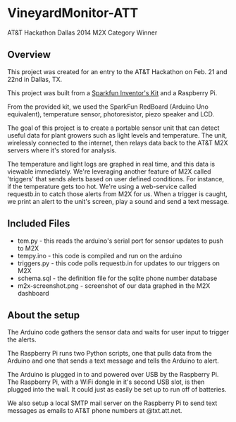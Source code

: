 VineyardMonitor-ATT
====================

AT&T Hackathon Dallas 2014 M2X Category Winner

Overview
--------

This project was created for an entry to the AT&T Hackathon on Feb. 21 and 22nd in Dallas, TX.

This project was built from a [Sparkfun Inventor's Kit](https://www.sparkfun.com/products/12643) and a Raspberry Pi.

From the provided kit, we used the SparkFun RedBoard (Arduino Uno equivalent), temperature sensor, photoresistor, piezo speaker and LCD.

The goal of this project is to create a portable sensor unit that can detect useful data for plant growers such as light levels and temperature. The unit, wirelessly connected to the internet, then relays data back to the AT&T M2X servers where it's stored for analysis.

The temperature and light logs are graphed in real time, and this data is viewable immediately. We're leveraging another feature of M2X called 'triggers' that sends alerts based on user defined conditions. For instance, if the temperature gets too hot. We're using a web-service called requestb.in to catch those alerts from M2X for us. When a trigger is caught, we print an alert to the unit's screen, play a sound and send a text message.

Included Files
--------------

- tem.py - this reads the arduino's serial port for sensor updates to push to M2X
- tempy.ino - this code is compiled and run on the arduino
- triggers.py - this code polls requestb.in for updates to our triggers on M2X
- schema.sql - the definition file for the sqlite phone number database
- m2x-screenshot.png - screenshot of our data graphed in the M2X dashboard

About the setup
---------------

The Arduino code gathers the sensor data and waits for user input to trigger the alerts. 

The Raspberry Pi runs two Python scripts, one that pulls data from the Arduino and one that sends a text message and tells the Arduino to alert.

The Arduino is plugged in to and powered over USB by the Raspberry Pi. The Raspberry Pi, with a WiFi dongle in it's second USB slot, is then plugged into the wall. It could just as easily be set up to run off of batteries.

We also setup a local SMTP mail server on the Raspberry Pi to send text messages as emails to AT&T phone numbers at <phonenumber>@txt.att.net.
